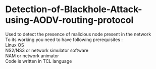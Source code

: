 # Detection-of-Blackhole-Attack-using-AODV-routing-protocol
Used to detect the presence of malicious node present in the network</br>
To its working you need to have following prerequisites :</br>
Linux OS</br>
NS2/NS3 or network simulator software</br>
NAM or network animator</br>
Code is written in TCL language
